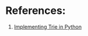 
# References:

1. [Implementing Trie in Python](https://albertauyeung.github.io/2020/06/15/python-trie.html/)